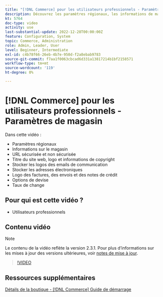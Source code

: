 ```yaml
---
title: "[!DNL Commerce] pour les utilisateurs professionnels - Paramètres du magasin"
description: Découvrez les paramètres régionaux, les informations de magasin, les URL sécurisées et non sécurisées, le titre du site web, le logo, les informations de copyright, les logos des emails de communication, les adresses électroniques de magasin, les options de devise et les taux de change.
kt: 5764
doc-type: video
activity: use
last-substantial-update: 2022-12-28T00:00:00Z
feature: Configuration, System
topic: Commerce, Administration
role: Admin, Leader, User
level: Beginner, Intermediate
exl-id: c4b78f66-26eb-4b7e-950d-f2a8ebab9783
source-git-commit: f7aa1f0063cbcad6d331a13817214b1bf2158571
workflow-type: tm+mt
source-wordcount: '119'
ht-degree: 0%

---
```


# [!DNL Commerce] pour les utilisateurs professionnels - Paramètres de magasin

Dans cette vidéo :

- Paramètres régionaux
- Informations sur le magasin
- URL sécurisée et non sécurisée
- Titre du site web, logo et informations de copyright
- Stocker les logos des emails de communication
- Stocker les adresses électroniques
- Logo des factures, des envois et des notes de crédit
- Options de devise
- Taux de change

## Pour qui est cette vidéo ?

- Utilisateurs professionnels

## Contenu vidéo

>[!NOTE]
>
>Le contenu de la vidéo reflète la version 2.3.1. Pour plus d’informations sur les mises à jour des versions ultérieures, voir [notes de mise à jour](https://experienceleague.adobe.com/docs/commerce-operations/release/notes/overview.html).

>[!VIDEO](https://video.tv.adobe.com/v/35949?quality=12&learn=on)

## Ressources supplémentaires

[Détails de la boutique - [!DNL Commerce] Guide de démarrage](https://experienceleague.adobe.com/docs/commerce-admin/start/setup/store-details.html)
